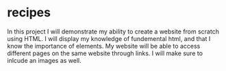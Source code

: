 # recipes
In this project I will demonstrate my ability to create a website from scratch using HTML. I will display my knowledge of fundemental html, and that I know the importance of elements. My website will be able to access different pages on the same website through links. I will make sure to inlcude an images as well.
